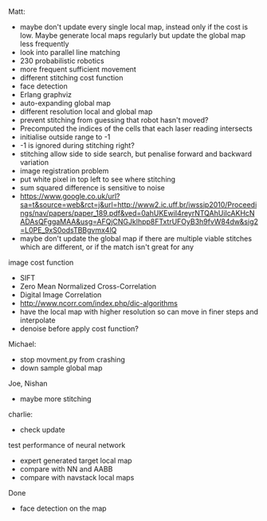 Matt:
- maybe don't update every single local map, instead only if the cost is low.
  Maybe generate local maps regularly but update the global map less frequently
- look into parallel line matching
- 230 probabilistic robotics
- more frequent sufficient movement
- different stitching cost function
- face detection
- Erlang graphviz
- auto-expanding global map
- different resolution local and global map
- prevent stitching from guessing that robot hasn't moved?
- Precomputed the indices of the cells that each laser reading intersects
- initialise outside range to -1
- -1 is ignored during stitching right?
- stitching allow side to side search, but penalise forward and backward variation
- image registration problem
- put white pixel in top left to see where stitching
- sum squared difference is sensitive to noise
- https://www.google.co.uk/url?sa=t&source=web&rct=j&url=http://www2.ic.uff.br/iwssip2010/Proceedings/nav/papers/paper_189.pdf&ved=0ahUKEwiI4reyrNTQAhUiIcAKHcNADAsQFggaMAA&usg=AFQjCNGJklhpp8FTxtrUFOyB3h9fvW84dw&sig2=L0PE_9xS0odsTBBgvmx4lQ
- maybe don't update the global map if there are multiple viable stitches which
  are different, or if the match isn't great for any

image cost function
- SIFT
- Zero Mean Normalized Cross-Correlation
- Digital Image Correlation
- http://www.ncorr.com/index.php/dic-algorithms
- have the local map with higher resolution so can move in finer steps and interpolate
- denoise before apply cost function?

Michael:
- stop movment.py from crashing
- down sample global map

Joe, Nishan
- maybe more stitching

charlie:
- check update

test performance of neural network
- expert generated target local map
- compare with NN and AABB
- compare with navstack local maps




Done
- face detection on the map
